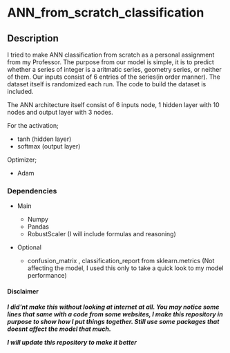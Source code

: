 # ANN_from_scratch_classification

## Description
I tried to make ANN classification from scratch as a personal assignment from my Professor.
The purpose from our model is simple, it is to predict whether a series of integer is a aritmatic series, geometry series, or neither of them.
Our inputs consist of 6 entries of the series(in order manner). The dataset itself is randomized each run. The code to build the dataset is included.

The ANN architecture itself consist of 6 inputs node, 1 hidden layer with 10 nodes and output layer with 3 nodes.

For the activation;
- tanh      (hidden layer)
- softmax   (output layer)

Optimizer;
- Adam


### Dependencies
- Main
  - Numpy
  - Pandas
  - RobustScaler  (I will include formulas and reasoning)
  
- Optional
  - confusion_matrix , classification_report from sklearn.metrics (Not affecting the model, I used this only to take a quick look to my model performance) 

#### Disclaimer
***I did'nt make this without looking at internet at all. You may notice some lines that same with a code from some websites, I make this repository in purpose to show how I put things together. Still use some packages that doesnt affect the model that much.***

***I will update this repository to make it better***
